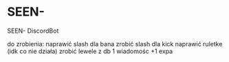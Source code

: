 # SEEN-
 SEEN- DiscordBot

do zrobienia:
naprawić slash dla bana
zrobić slash dla kick
naprawić ruletke (idk co nie działa)
zrobić lewele z db 1 wiadomośc +1 expa